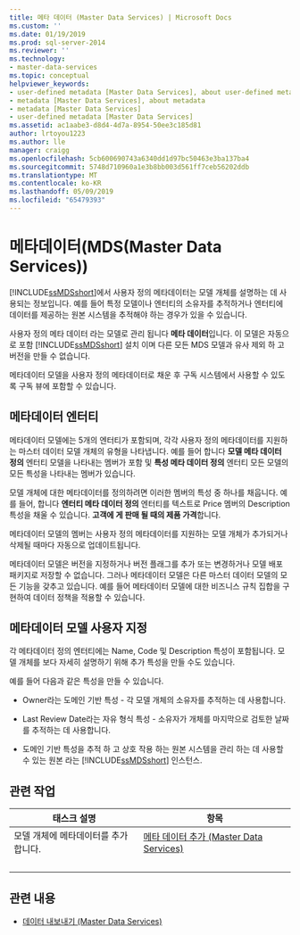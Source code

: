```yaml
---
title: 메타 데이터 (Master Data Services) | Microsoft Docs
ms.custom: ''
ms.date: 01/19/2019
ms.prod: sql-server-2014
ms.reviewer: ''
ms.technology:
- master-data-services
ms.topic: conceptual
helpviewer_keywords:
- user-defined metadata [Master Data Services], about user-defined metadata
- metadata [Master Data Services], about metadata
- metadata [Master Data Services]
- user-defined metadata [Master Data Services]
ms.assetid: ac1aabe3-d8d4-4d7a-8954-50ee3c185d81
author: lrtoyou1223
ms.author: lle
manager: craigg
ms.openlocfilehash: 5cb600690743a6340dd1d97bc50463e3ba137ba4
ms.sourcegitcommit: 5748d710960a1e3b8bb003d561ff7ceb56202ddb
ms.translationtype: MT
ms.contentlocale: ko-KR
ms.lasthandoff: 05/09/2019
ms.locfileid: "65479393"
---
```

# <a name="metadata-master-data-services"></a>메타데이터(MDS(Master Data Services))
  [!INCLUDE[ssMDSshort](../includes/ssmdsshort-md.md)]에서 사용자 정의 메타데이터는 모델 개체를 설명하는 데 사용되는 정보입니다. 예를 들어 특정 모델이나 엔터티의 소유자를 추적하거나 엔터티에 데이터를 제공하는 원본 시스템을 추적해야 하는 경우가 있을 수 있습니다.  
  
 사용자 정의 메타 데이터 라는 모델로 관리 됩니다 **메타 데이터**입니다. 이 모델은 자동으로 포함 [!INCLUDE[ssMDSshort](../includes/ssmdsshort-md.md)] 설치 이며 다른 모든 MDS 모델과 유사 제외 하 고 버전을 만들 수 없습니다.  
  
 메타데이터 모델을 사용자 정의 메타데이터로 채운 후 구독 시스템에서 사용할 수 있도록 구독 뷰에 포함할 수 있습니다.  
  
## <a name="metadata-entities"></a>메타데이터 엔터티  
 메타데이터 모델에는 5개의 엔터티가 포함되며, 각각 사용자 정의 메타데이터를 지원하는 마스터 데이터 모델 개체의 유형을 나타냅니다. 예를 들어 합니다 **모델 메타 데이터 정의** 엔터티 모델을 나타내는 멤버가 포함 및 **특성 메타 데이터 정의** 엔터티 모든 모델의 모든 특성을 나타내는 멤버가 있습니다.  
  
 모델 개체에 대한 메타데이터를 정의하려면 이러한 멤버의 특성 중 하나를 채웁니다. 예를 들어, 합니다 **엔터티 메타 데이터 정의** 엔터티를 텍스트로 Price 멤버의 Description 특성을 채울 수 있습니다. **고객에 게 판매 될 때의 제품 가격**합니다.  
  
 메타데이터 모델의 멤버는 사용자 정의 메타데이터를 지원하는 모델 개체가 추가되거나 삭제될 때마다 자동으로 업데이트됩니다.  
  
 메타데이터 모델은 버전을 지정하거나 버전 플래그를 추가 또는 변경하거나 모델 배포 패키지로 저장할 수 없습니다. 그러나 메타데이터 모델은 다른 마스터 데이터 모델의 모든 기능을 갖추고 있습니다. 예를 들어 메타데이터 모델에 대한 비즈니스 규칙 집합을 구현하여 데이터 정책을 적용할 수 있습니다.  
  
## <a name="customizing-your-metadata-model"></a>메타데이터 모델 사용자 지정  
 각 메타데이터 정의 엔터티에는 Name, Code 및 Description 특성이 포함됩니다. 모델 개체를 보다 자세히 설명하기 위해 추가 특성을 만들 수도 있습니다.  
  
 예를 들어 다음과 같은 특성을 만들 수 있습니다.  
  
-   Owner라는 도메인 기반 특성 - 각 모델 개체의 소유자를 추적하는 데 사용합니다.  
  
-   Last Review Date라는 자유 형식 특성 - 소유자가 개체를 마지막으로 검토한 날짜를 추적하는 데 사용합니다.  
  
-   도메인 기반 특성을 추적 하 고 상호 작용 하는 원본 시스템을 관리 하는 데 사용할 수 있는 원본 라는 [!INCLUDE[ssMDSshort](../includes/ssmdsshort-md.md)] 인스턴스.  
  
## <a name="related-tasks"></a>관련 작업  
  
|태스크 설명|항목|  
|----------------------|-----------|  
|모델 개체에 메타데이터를 추가합니다.|[메타 데이터 추가 &#40;Master Data Services&#41;](add-metadata-master-data-services.md)
|&nbsp;|&nbsp;|
  
## <a name="related-content"></a>관련 내용  
  
-   [데이터 내보내기 &#40;Master Data Services&#41;](overview-exporting-data-master-data-services.md)  
  
  
